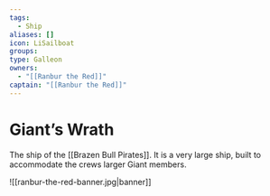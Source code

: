 ```yaml
---
tags:
  - Ship
aliases: []
icon: LiSailboat
groups:
type: Galleon
owners:
  - "[[Ranbur the Red]]"
captain: "[[Ranbur the Red]]"
---
```


# Giant’s Wrath

The ship of the [[Brazen Bull Pirates]]. It is a very large ship, built to accommodate the crews larger Giant members.

![[ranbur-the-red-banner.jpg|banner]]
